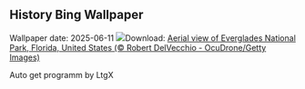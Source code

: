 ## History Bing Wallpaper
Wallpaper date: 2025-06-11
![](https://www.bing.com/th?id=OHR.AerialEverglades_EN-CA9574870148_UHD.jpg&w=1000)Download: [Aerial view of Everglades National Park, Florida, United States (© Robert DelVecchio - OcuDrone/Getty Images)](https://www.bing.com/th?id=OHR.AerialEverglades_EN-CA9574870148_UHD.jpg)

Auto get programm by LtgX

